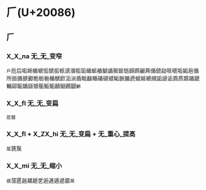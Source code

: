 # 𠂆(U+20086)

## 𠂆

### X_X_na 无_无_变窄
`戶`卮后㖃㛂㡒㡗㤧㥴㧨㭛㴲㵌㸸㻈䋸䖰䙉䚦䛻䝈䤨䥿䫢䴘䶵乕偱傂劶哌嗁垢姤巵循所挀揗搋擨栀栃梔楯榹歋洉派盾眽瞂瞃碷磃禠缿脈腯虒螔衇褫覛詬謕诟貭质踬踲蹏輴郈銗鍎鎃锧骺鮜鲘鶞鷈鷉鼶`齭`

### X_X_fl 无_无_变扁
`茩㯄`

### X_X_fl + X_ZX_hi 无_无_变扁 + 无_重心_提高
`垕`篪䖙

### X_X_mi 无_无_缩小
`㾷`蒎㔸䞧䞺䞾乺逅逓遁遞霢`㫹`